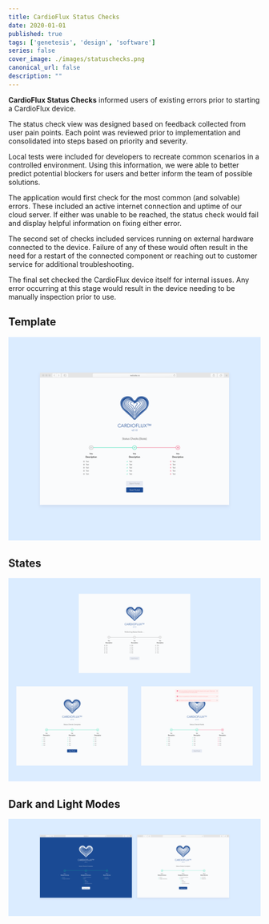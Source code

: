 ```yaml
---
title: CardioFlux Status Checks
date: 2020-01-01
published: true
tags: ['genetesis', 'design', 'software']
series: false
cover_image: ./images/statuschecks.png
canonical_url: false
description: ""
---
```


**CardioFlux Status Checks** informed users of existing errors prior to starting a CardioFlux device.

The status check view was designed based on feedback collected from user pain points. Each point was reviewed prior to implementation and consolidated into steps based on priority and severity.

Local tests were included for developers to recreate common scenarios in a controlled environment. Using this information, we were able to better predict potential blockers for users and better inform the team of possible solutions.

The application would first check for the most common (and solvable) errors. These included an active internet connection and uptime of our cloud server. If either was unable to be reached, the status check would fail and display helpful information on fixing either error.

The second set of checks included services running on external hardware connected to the device. Failure of any of these would often result in the need for a restart of the connected component or reaching out to customer service for additional troubleshooting.

The final set checked the CardioFlux device itself for internal issues. Any error occurring at this stage would result in the device needing to be manually inspection prior to use.

## Template

![Image](./images/statuschecks-00.png)

## States

![Image](./images/statuschecks-01.png)

## Dark and Light Modes

![Image](./images/statuschecks-02.png)
